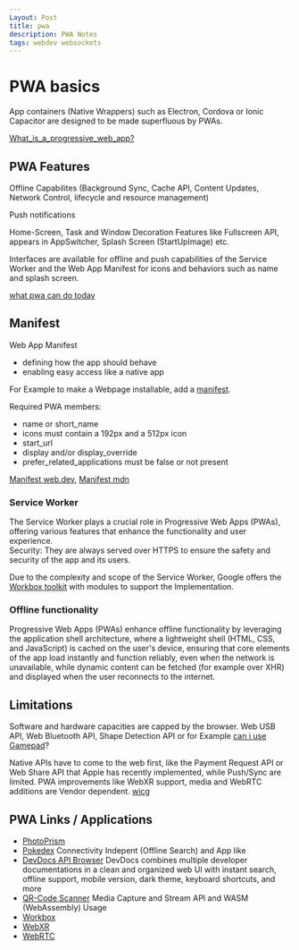 ```yaml
---
Layout: Post
title: pwa
description: PWA Notes 
tags: webdev websockets
---
```



# PWA basics

App containers (Native Wrappers) such as Electron, Cordova or Ionic Capacitor are designed to be made superfluous by PWAs.

[What_is_a_progressive_web_app?](https://developer.mozilla.org/en-US/docs/Web/Progressive_web_apps/Guides/What_is_a_progressive_web_app)


## PWA Features

Offline Capabilites (Background Sync, Cache API, Content Updates, Network Control, lifecycle and resource management)
  
Push notifications
  
Home-Screen, Task and Window Decoration Features like Fullscreen API, appears in AppSwitcher, Splash Screen (StartUpImage) etc.
  
Interfaces are available for offline and push capabilities of the Service Worker and the Web App Manifest for icons and behaviors such as name and splash screen.
  
[what pwa can do today](https://whatpwacando.today/) 

## Manifest

Web App Manifest

- defining how the app should behave
- enabling easy access like a native app

For Example to make a Webpage installable, add a [manifest](https://github.com/thomas-richartz/thomas-richartz.github.io/commit/dbb7d4ef347f60210ba949c235f10d4d2f9ea4ad).


Required PWA members:

- name or short_name
- icons must contain a 192px and a 512px icon
- start_url
- display and/or display_override
- prefer_related_applications must be false or not present

[Manifest web.dev](https://web.dev/learn/pwa/web-app-manifest), [Manifest mdn](https://developer.mozilla.org/en-US/docs/Web/Manifest)



### Service Worker 

The Service Worker plays a crucial role in Progressive Web Apps (PWAs), offering various features that enhance the functionality and user experience.  
Security: They are always served over HTTPS to ensure the safety and security of the app and its users.
  
Due to the complexity and scope of the Service Worker, Google offers the [Workbox toolkit](https://web.dev/learn/pwa/workbox) with modules to support the Implementation. 


### Offline functionality

Progressive Web Apps (PWAs) enhance offline functionality by leveraging the application shell architecture, where a lightweight shell (HTML, CSS, and JavaScript) is cached on the user's device, ensuring that core elements of the app load instantly and function reliably, even when the network is unavailable, while dynamic content can be fetched (for example over XHR) and displayed when the user reconnects to the internet.


## Limitations

Software and hardware capacities are capped by the browser.
Web USB API, Web Bluetooth API, Shape Detection API or 
for Example [can i use Gamepad](https://caniuse.com/?search=gamepad)?  
 
  
Native APIs have to come to the web first, like the Payment Request API or Web Share API that Apple has recently implemented, while Push/Sync are limited. PWA improvements like WebXR support, media and WebRTC additions are Vendor dependent. [wicg](https://wicg.io/) 



## PWA Links / Applications 


- [PhotoPrism](https://github.com/photoprism/photoprism) 
- [Pokedex](https://github.com/skydoves/Pokedex)  Connectivity Indepent (Offline Search) and App like  
- [DevDocs API Browser](https://github.com/freeCodeCamp/devdocs) DevDocs combines multiple developer documentations in a clean and organized web UI with instant search, offline support, mobile version, dark theme, keyboard shortcuts, and more  
- [QR-Code Scanner](https://github.com/gokulkrishh/qrcodescan.in) Media Capture and Stream API and WASM (WebAssembly) Usage 
- [Workbox](https://developer.chrome.com/docs/workbox/) 
- [WebXR](https://immersive-web.github.io/webxr-samples/)  
- [WebRTC](https://webrtcforthecurious.com/)   

